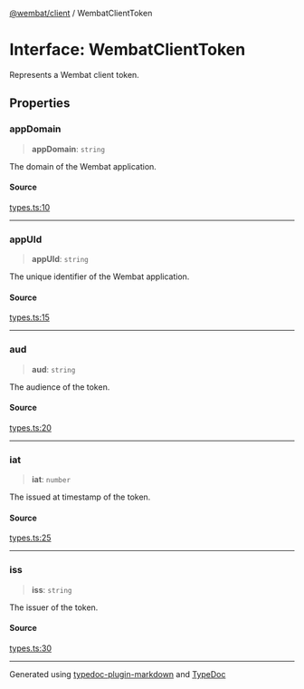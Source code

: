 [@wembat/client](../exports.md) / WembatClientToken

# Interface: WembatClientToken

Represents a Wembat client token.

## Properties

### appDomain

> **appDomain**: `string`

The domain of the Wembat application.

#### Source

[types.ts:10](https://github.com/lmarschall/wembat/blob/fa7ae5e/src/types.ts#L10)

***

### appUId

> **appUId**: `string`

The unique identifier of the Wembat application.

#### Source

[types.ts:15](https://github.com/lmarschall/wembat/blob/fa7ae5e/src/types.ts#L15)

***

### aud

> **aud**: `string`

The audience of the token.

#### Source

[types.ts:20](https://github.com/lmarschall/wembat/blob/fa7ae5e/src/types.ts#L20)

***

### iat

> **iat**: `number`

The issued at timestamp of the token.

#### Source

[types.ts:25](https://github.com/lmarschall/wembat/blob/fa7ae5e/src/types.ts#L25)

***

### iss

> **iss**: `string`

The issuer of the token.

#### Source

[types.ts:30](https://github.com/lmarschall/wembat/blob/fa7ae5e/src/types.ts#L30)

***

Generated using [typedoc-plugin-markdown](https://www.npmjs.com/package/typedoc-plugin-markdown) and [TypeDoc](https://typedoc.org/)
